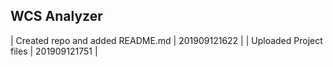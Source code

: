 ## WCS Analyzer
| Created repo and added README.md | 201909121622 |
| Uploaded Project files           | 201909121751 |
